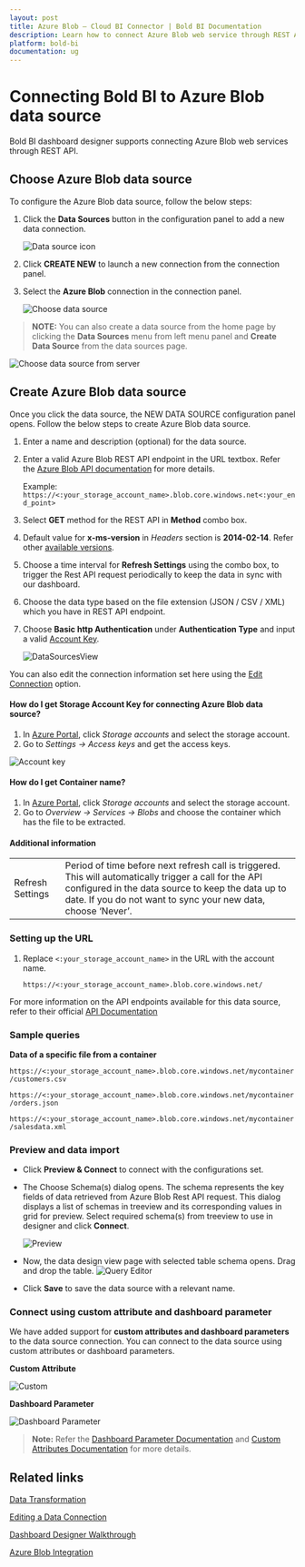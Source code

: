 ```yaml
---
layout: post
title: Azure Blob – Cloud BI Connector | Bold BI Documentation
description: Learn how to connect Azure Blob web service through REST API endpoint with Bold BI Cloud and create data source for widget configuration.
platform: bold-bi
documentation: ug
---
```


# Connecting Bold BI to Azure Blob data source
Bold BI dashboard designer supports connecting Azure Blob web services through REST API. 

## Choose Azure Blob data source
To configure the Azure Blob data source, follow the below steps:
1. Click the **Data Sources** button in the configuration panel to add a new data connection.

   ![Data source icon](/static/assets/working-with-datasource/data-connectors/images/common/DataSourcesIcon.png)

2. Click **CREATE NEW** to launch a new connection from the connection panel.
3. Select the **Azure Blob** connection in the connection panel.

   ![Choose data source](/static/assets/working-with-datasource/data-connectors/images/AzureBlob/ChooseDS.png)

> **NOTE:**  You can also create a data source from the home page by clicking the **Data Sources** menu from left menu panel and **Create Data Source** from the data sources page.

   ![Choose data source from server](/static/assets/working-with-datasource/data-connectors/images/AzureBlob/ChooseDS_server.png)


## Create Azure Blob data source
Once you click the data source, the NEW DATA SOURCE configuration panel opens. Follow the below steps to create Azure Blob data source.
1. Enter a name and description (optional) for the data source.
2. Enter a valid Azure Blob REST API endpoint in the URL textbox. Refer the [Azure Blob API documentation](https://docs.microsoft.com/en-us/rest/api/storageservices/blob-service-rest-api) for more details.

    Example: `https://<:your_storage_account_name>.blob.core.windows.net<:your_end_point>`    

3. Select **GET** method for the REST API in **Method** combo box.
4. Default value for **x-ms-version** in *Headers* section is **2014-02-14**. Refer other [available versions](https://docs.microsoft.com/en-us/rest/api/storageservices/previous-azure-storage-service-versions#version-2012-02-12-and-later).
5. Choose a time interval for **Refresh Settings** using the combo box, to trigger the Rest API request periodically to keep the data in sync with our dashboard.  
6. Choose the data type based on the file extension (JSON / CSV / XML) which you have in REST API endpoint.
7. Choose **Basic http Authentication** under **Authentication Type** and input a valid [Account Key](/working-with-data-sources/data-connectors/azure-blob/#how-do-i-get-storage-account-key-for-connecting-azure-blob-data-source).

    ![DataSourcesView](/static/assets/working-with-datasource/data-connectors/images/AzureBlob/DataSourcesView.png)

You can also edit the connection information set here using the [Edit Connection](/working-with-data-sources/editing-a-data-connection/) option.

#### How do I get Storage Account Key for connecting Azure Blob data source?
1. In [Azure Portal](https://portal.azure.com/), click *Storage accounts* and select the storage account.
2. Go to *Settings -> Access keys* and get the access keys.

 ![Account key](/static/assets/working-with-datasource/data-connectors/images/AzureBlob/AccountKey.png)

#### How do I get Container name?
1. In [Azure Portal](https://portal.azure.com/), click *Storage accounts* and select the storage account.
2. Go to *Overview -> Services -> Blobs* and choose the container which has the file to be extracted.

#### Additional information
<table width="600">
<tr>
<td>
Refresh Settings
</td>
<td>
Period of time before next refresh call is triggered. This will automatically trigger a call for the API configured in the data source to keep the data up to date. If you do not want to sync your new data, choose ‘Never’.
</td>
</tr>
</table>

### Setting up the URL
1. Replace `<:your_storage_account_name>` in the URL with the account name.

   `https://<:your_storage_account_name>.blob.core.windows.net/`

For more information on the API endpoints available for this data source, refer to their official [API Documentation](https://docs.microsoft.com/en-us/rest/api/storageservices/blob-service-rest-api)

### Sample queries
**Data of a specific file from a container**

`https://<:your_storage_account_name>.blob.core.windows.net/mycontainer/customers.csv`

`https://<:your_storage_account_name>.blob.core.windows.net/mycontainer/orders.json`

`https://<:your_storage_account_name>.blob.core.windows.net/mycontainer/salesdata.xml`

### Preview and data import
* Click **Preview & Connect** to connect with the configurations set.
* The Choose Schema(s) dialog opens. The schema represents the key fields of data retrieved from Azure Blob Rest API request. This dialog displays a list of schemas in treeview and its corresponding values in grid for preview. Select required schema(s) from treeview to use in designer and click **Connect**.

   ![Preview](/static/assets/working-with-datasource/data-connectors/images/common/Preview.png)

* Now, the data design view page with selected table schema opens. Drag and drop the table.
   ![Query Editor](/static/assets/working-with-datasource/data-connectors/images/common/QueryEditor.png)

* Click **Save** to save the data source with a relevant name.

### Connect using custom attribute and dashboard parameter

We have added support for **custom attributes and dashboard parameters** to the data source connection. You can connect to the data source using custom attributes or dashboard parameters.

**Custom Attribute**

![Custom](/static/assets/working-with-datasource/data-connectors/images/AzureBlob/Custom.png)

**Dashboard Parameter**

![Dashboard Parameter](/static/assets/working-with-datasource/data-connectors/images/AzureBlob/Dashboardparameter.png)

>**Note:** Refer the [Dashboard Parameter Documentation](https://help.boldbi.com/working-with-data-sources/dashboard-parameter/) and [Custom Attributes Documentation](https://help.boldbi.com/working-with-data-sources/configuring-custom-attribute/) for more details.

## Related links
[Data Transformation](/working-with-data-sources/data-modeling/joining-table/)

[Editing a Data Connection](/working-with-data-sources/editing-a-data-connection/)   

[Dashboard Designer Walkthrough](/getting-started/creating-dashboard/)

[Azure Blob Integration](https://www.boldbi.com/integrations/azure-blob)